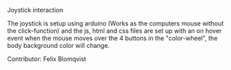 Joystick interaction

The joystick is setup using arduino (Works as the computers mouse without the click-function) and the js, html and css files are set up with an on hover event when the mouse moves over the 4 buttons in the "color-wheel", the body background color will change.

Contributor: Felix Blomqvist
